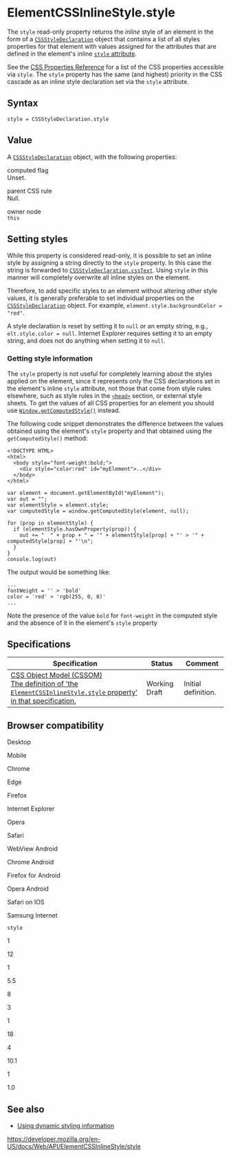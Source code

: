 # ElementCSSInlineStyle.style

The `style` read-only property returns the _inline_ style of an element in the form of a [`CSSStyleDeclaration`](../cssstyledeclaration) object that contains a list of all styles properties for that element with values assigned for the attributes that are defined in the element's inline [`style` attribute](https://developer.mozilla.org/en-US/docs/Web/HTML/Global_attributes/style).

See the [CSS Properties Reference](https://developer.mozilla.org/en-US/docs/Web/CSS/CSS_Properties_Reference) for a list of the CSS properties accessible via `style`. The `style` property has the same (and highest) priority in the CSS cascade as an inline style declaration set via the `style` attribute.

## Syntax

    style = CSSStyleDeclaration.style

## Value

A [`CSSStyleDeclaration`](../cssstyledeclaration) object, with the following properties:

computed flag  
Unset.

parent CSS rule  
Null.

owner node  
`this`

## Setting styles

While this property is considered read-only, it is possible to set an inline style by assigning a string directly to the `style` property. In this case the string is forwarded to [`CSSStyleDeclaration.cssText`](../cssstyledeclaration/csstext). Using `style` in this manner will completely overwrite all inline styles on the element.

Therefore, to add specific styles to an element without altering other style values, it is generally preferable to set individual properties on the [`CSSStyleDeclaration`](../cssstyledeclaration) object. For example, `element.style.backgroundColor = "red"`.

A style declaration is reset by setting it to `null` or an empty string, e.g., `elt.style.color = null`. Internet Explorer requires setting it to an empty string, and does not do anything when setting it to `null`.

### Getting style information

The `style` property is not useful for completely learning about the styles applied on the element, since it represents only the CSS declarations set in the element's inline `style` attribute, not those that come from style rules elsewhere, such as style rules in the [`<head>`](https://developer.mozilla.org/en-US/docs/Web/HTML/Element/head) section, or external style sheets. To get the values of all CSS properties for an element you should use [`Window.getComputedStyle()`](../window/getcomputedstyle) instead.

The following code snippet demonstrates the difference between the values obtained using the element's `style` property and that obtained using the `getComputedStyle()` method:

    <!DOCTYPE HTML>
    <html>
      <body style="font-weight:bold;">
        <div style="color:red" id="myElement">..</div>
      </body>
    </html>

    var element = document.getElementById("myElement");
    var out = "";
    var elementStyle = element.style;
    var computedStyle = window.getComputedStyle(element, null);

    for (prop in elementStyle) {
      if (elementStyle.hasOwnProperty(prop)) {
        out += "  " + prop + " = '" + elementStyle[prop] + "' > '" + computedStyle[prop] + "'\n";
      }
    }
    console.log(out)

The output would be something like:

    ...
    fontWeight = '' > 'bold'
    color = 'red' > 'rgb(255, 0, 0)'
    ...

Note the presence of the value `bold` for `font-weight` in the computed style and the absence of it in the element's `style` property

## Specifications

<table><thead><tr class="header"><th>Specification</th><th>Status</th><th>Comment</th></tr></thead><tbody><tr class="odd"><td><a href="https://drafts.csswg.org/cssom/#dom-elementcssinlinestyle-style">CSS Object Model (CSSOM)<br />
<span class="small">The definition of 'the <code>ElementCSSInlineStyle.style</code> property' in that specification.</span></a></td><td><span class="spec-wd">Working Draft</span></td><td>Initial definition.</td></tr></tbody></table>

## Browser compatibility

Desktop

Mobile

Chrome

Edge

Firefox

Internet Explorer

Opera

Safari

WebView Android

Chrome Android

Firefox for Android

Opera Android

Safari on IOS

Samsung Internet

`style`

1

12

1

5.5

8

3

1

18

4

10.1

1

1.0

## See also

- [Using dynamic styling information](../css_object_model/using_dynamic_styling_information)

<a href="https://developer.mozilla.org/en-US/docs/Web/API/ElementCSSInlineStyle/style" class="_attribution-link">https://developer.mozilla.org/en-US/docs/Web/API/ElementCSSInlineStyle/style</a>
